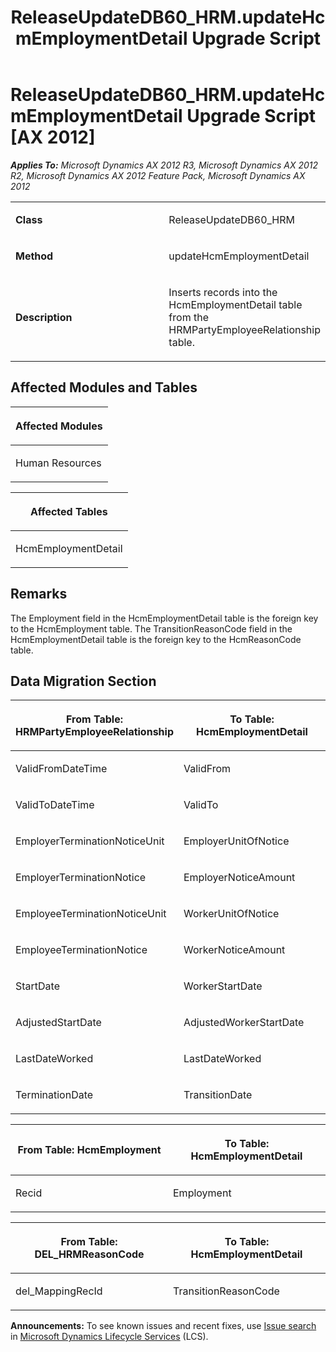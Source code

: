 ﻿---
title: ReleaseUpdateDB60_HRM.updateHcmEmploymentDetail Upgrade Script
TOCTitle: ReleaseUpdateDB60_HRM.updateHcmEmploymentDetail Upgrade Script
ms:assetid: e98685ea-b105-9a80-76ee-4266d7425151
ms:mtpsurl: https://msdn.microsoft.com/en-us/library/JJ719866(v=AX.60)
ms:contentKeyID: 49711940
ms.date: 05/18/2015
mtps_version: v=AX.60
---

# ReleaseUpdateDB60\_HRM.updateHcmEmploymentDetail Upgrade Script [AX 2012]


_**Applies To:** Microsoft Dynamics AX 2012 R3, Microsoft Dynamics AX 2012 R2, Microsoft Dynamics AX 2012 Feature Pack, Microsoft Dynamics AX 2012_

<table>
<colgroup>
<col style="width: 50%" />
<col style="width: 50%" />
</colgroup>
<tbody>
<tr class="odd">
<td><p><strong>Class</strong></p></td>
<td><p>ReleaseUpdateDB60_HRM</p></td>
</tr>
<tr class="even">
<td><p><strong>Method</strong></p></td>
<td><p>updateHcmEmploymentDetail</p></td>
</tr>
<tr class="odd">
<td><p><strong>Description</strong></p></td>
<td><p>Inserts records into the HcmEmploymentDetail table from the HRMPartyEmployeeRelationship table.</p></td>
</tr>
</tbody>
</table>


## Affected Modules and Tables

<table>
<colgroup>
<col style="width: 100%" />
</colgroup>
<thead>
<tr class="header">
<th><p>Affected Modules</p></th>
</tr>
</thead>
<tbody>
<tr class="odd">
<td><p>Human Resources</p></td>
</tr>
</tbody>
</table>


<table>
<colgroup>
<col style="width: 100%" />
</colgroup>
<thead>
<tr class="header">
<th><p>Affected Tables</p></th>
</tr>
</thead>
<tbody>
<tr class="odd">
<td><p>HcmEmploymentDetail</p></td>
</tr>
</tbody>
</table>


## Remarks

The Employment field in the HcmEmploymentDetail table is the foreign key to the HcmEmployment table. The TransitionReasonCode field in the HcmEmploymentDetail table is the foreign key to the HcmReasonCode table.

## Data Migration Section

<table>
<colgroup>
<col style="width: 50%" />
<col style="width: 50%" />
</colgroup>
<thead>
<tr class="header">
<th><p>From Table: HRMPartyEmployeeRelationship</p></th>
<th><p>To Table: HcmEmploymentDetail</p></th>
</tr>
</thead>
<tbody>
<tr class="odd">
<td><p>ValidFromDateTime</p></td>
<td><p>ValidFrom</p></td>
</tr>
<tr class="even">
<td><p>ValidToDateTime</p></td>
<td><p>ValidTo</p></td>
</tr>
<tr class="odd">
<td><p>EmployerTerminationNoticeUnit</p></td>
<td><p>EmployerUnitOfNotice</p></td>
</tr>
<tr class="even">
<td><p>EmployerTerminationNotice</p></td>
<td><p>EmployerNoticeAmount</p></td>
</tr>
<tr class="odd">
<td><p>EmployeeTerminationNoticeUnit</p></td>
<td><p>WorkerUnitOfNotice</p></td>
</tr>
<tr class="even">
<td><p>EmployeeTerminationNotice</p></td>
<td><p>WorkerNoticeAmount</p></td>
</tr>
<tr class="odd">
<td><p>StartDate</p></td>
<td><p>WorkerStartDate</p></td>
</tr>
<tr class="even">
<td><p>AdjustedStartDate</p></td>
<td><p>AdjustedWorkerStartDate</p></td>
</tr>
<tr class="odd">
<td><p>LastDateWorked</p></td>
<td><p>LastDateWorked</p></td>
</tr>
<tr class="even">
<td><p>TerminationDate</p></td>
<td><p>TransitionDate</p></td>
</tr>
</tbody>
</table>


<table>
<colgroup>
<col style="width: 50%" />
<col style="width: 50%" />
</colgroup>
<thead>
<tr class="header">
<th><p>From Table: HcmEmployment</p></th>
<th><p>To Table: HcmEmploymentDetail</p></th>
</tr>
</thead>
<tbody>
<tr class="odd">
<td><p>Recid</p></td>
<td><p>Employment</p></td>
</tr>
</tbody>
</table>


<table>
<colgroup>
<col style="width: 50%" />
<col style="width: 50%" />
</colgroup>
<thead>
<tr class="header">
<th><p>From Table: DEL_HRMReasonCode</p></th>
<th><p>To Table: HcmEmploymentDetail</p></th>
</tr>
</thead>
<tbody>
<tr class="odd">
<td><p>del_MappingRecId</p></td>
<td><p>TransitionReasonCode</p></td>
</tr>
</tbody>
</table>

  
**Announcements:** To see known issues and recent fixes, use [Issue search](http://go.microsoft.com/fwlink/?linkid=389258) in [Microsoft Dynamics Lifecycle Services](http://go.microsoft.com/fwlink/?linkid=306505) (LCS).

